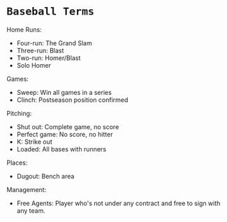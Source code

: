 # `Baseball Terms`

Home Runs:
- Four-run: The Grand Slam
- Three-run: Blast
- Two-run: Homer/Blast
- Solo Homer

Games:
- Sweep: Win all games in a series
- Clinch: Postseason position confirmed

Pitching:
- Shut out: Complete game, no score
- Perfect game: No score, no hitter
- K: Strike out
- Loaded: All bases with runners

Places:
- Dugout: Bench area


Management:
- Free Agents: Player who's not under any contract and free to sign with any team.